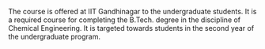 The course is offered at IIT Gandhinagar to the undergraduate students. It is a required course for completing the B.Tech. degree in the discipline of Chemical Engineering. It is targeted towards students in the second year of the undergraduate program. 
